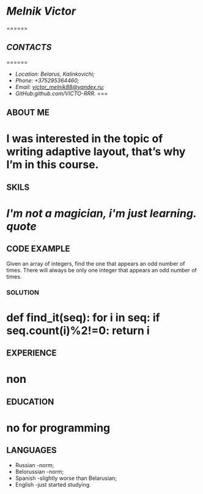 # ***Melnik Victor***  
======
## *CONTACTS*
======
* *Location: Belarus, Kalinkovichi;*
* *Phone: +375295364460;*
* *Email: victor_melnik88@yandex.ru;*
* *GitHub:github.com/VICTO-RRR.*
===
## ABOUT ME
I was interested in the topic of writing adaptive layout, that’s why I’m in this course.
===
## SKILS
***I'm not a magician, i'm just learning.*** 
*quote*
===
## CODE EXAMPLE
Given an array of integers, find the one that appears an odd number of times.
There will always be only one integer that appears an odd number of times.
### SOLUTION
def find_it(seq):
for i in seq: 
if seq.count(i)%2!=0:
return i 
===
## EXPERIENCE
non
===
## EDUCATION
no for programming
===
## LANGUAGES
+  Russian        -norm;
+  Belorussian    -norm;
+  Spanish        -slightly worse than Belarusian;
+  English        -just started studying.
